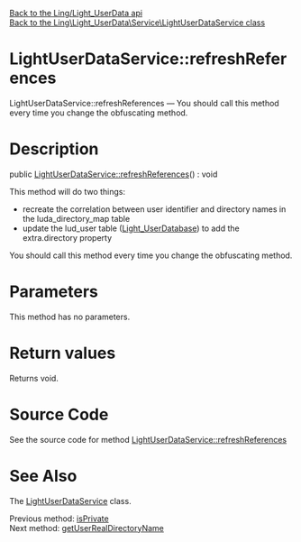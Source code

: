 [Back to the Ling/Light_UserData api](https://github.com/lingtalfi/Light_UserData/blob/master/doc/api/Ling/Light_UserData.md)<br>
[Back to the Ling\Light_UserData\Service\LightUserDataService class](https://github.com/lingtalfi/Light_UserData/blob/master/doc/api/Ling/Light_UserData/Service/LightUserDataService.md)


LightUserDataService::refreshReferences
================



LightUserDataService::refreshReferences — You should call this method every time you change the obfuscating method.




Description
================


public [LightUserDataService::refreshReferences](https://github.com/lingtalfi/Light_UserData/blob/master/doc/api/Ling/Light_UserData/Service/LightUserDataService/refreshReferences.md)() : void




This method will do two things:

- recreate the correlation between user identifier and directory names in the luda_directory_map table
- update the lud_user table ([Light_UserDatabase](https://github.com/lingtalfi/Light_UserDatabase)) to add the extra.directory property

You should call this method every time you change the obfuscating method.




Parameters
================

This method has no parameters.


Return values
================

Returns void.








Source Code
===========
See the source code for method [LightUserDataService::refreshReferences](https://github.com/lingtalfi/Light_UserData/blob/master/Service/LightUserDataService.php#L478-L523)


See Also
================

The [LightUserDataService](https://github.com/lingtalfi/Light_UserData/blob/master/doc/api/Ling/Light_UserData/Service/LightUserDataService.md) class.

Previous method: [isPrivate](https://github.com/lingtalfi/Light_UserData/blob/master/doc/api/Ling/Light_UserData/Service/LightUserDataService/isPrivate.md)<br>Next method: [getUserRealDirectoryName](https://github.com/lingtalfi/Light_UserData/blob/master/doc/api/Ling/Light_UserData/Service/LightUserDataService/getUserRealDirectoryName.md)<br>

